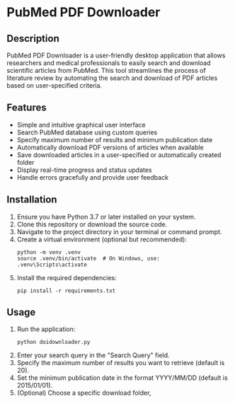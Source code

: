 # PubMed PDF Downloader

## Description

PubMed PDF Downloader is a user-friendly desktop application that allows researchers and medical professionals to easily search and download scientific articles from PubMed. This tool streamlines the process of literature review by automating the search and download of PDF articles based on user-specified criteria.

## Features

- Simple and intuitive graphical user interface
- Search PubMed database using custom queries
- Specify maximum number of results and minimum publication date
- Automatically download PDF versions of articles when available
- Save downloaded articles in a user-specified or automatically created folder
- Display real-time progress and status updates
- Handle errors gracefully and provide user feedback

## Installation

1. Ensure you have Python 3.7 or later installed on your system.
2. Clone this repository or download the source code.
3. Navigate to the project directory in your terminal or command prompt.
4. Create a virtual environment (optional but recommended):
   ```
   python -m venv .venv
   source .venv/bin/activate  # On Windows, use: .venv\Scripts\activate
   ```
5. Install the required dependencies:
   ```
   pip install -r requirements.txt
   ```

## Usage

1. Run the application:
   ```
   python doidownloader.py
   ```
2. Enter your search query in the "Search Query" field.
3. Specify the maximum number of results you want to retrieve (default is 20).
4. Set the minimum publication date in the format YYYY/MM/DD (default is 2015/01/01).
5. (Optional) Choose a specific download folder,